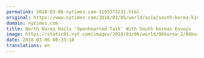 ```yaml
---
permalink: 2018-03-06-nytimes.com-1195373232.html
original: https://www.nytimes.com/2018/03/05/world/asia/south-korea-kim-jong-un-talks.html?partner=rss&amp;emc=rss
domain: nytimes.com
title: North Korea Hails ‘Openhearted Talk’ With South Korean Envoys
image: https://static01.nyt.com/images/2018/03/06/world/06korea-2/06korea-2-mediumThreeByTwo440.jpg
date: 2018-03-06 08:33:18
translations: en
---
```


